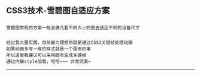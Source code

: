   
CSS3技术-雪碧图自适应方案
-----------------------------------
### 
	雪碧图常规的方案一般会做几套不同大小的图去适应不同的设备尺寸
###
	经过我大量实践，目前最为理想的就是通过CSS3关键帧处理动画
	如果动画多写一堆的样式就是一个蛋疼的事
	所以这里我建议可以采用脚本生成关键帧
	通过内联style加载，哈哈~~~ 非常完美~


-----------------------------------


